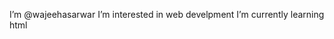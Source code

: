 I’m @wajeehasarwar
I’m interested in web develpment
I’m currently learning html

<!---
wajeehasarwar/wajeehasarwar is a ✨ special ✨ repository because its `README.md` (this file) appears on your GitHub profile.
You can click the Preview link to take a look at your changes.
--->
